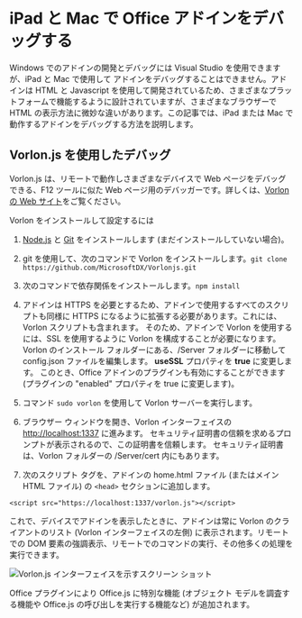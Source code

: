 
# iPad と Mac で Office アドインをデバッグする

Windows でのアドインの開発とデバッグには Visual Studio を使用できますが、iPad と Mac で使用して アドインをデバッグすることはできません。アドインは HTML と Javascript を使用して開発されているため、さまざまなプラットフォームで機能するように設計されていますが、さまざまなブラウザーで HTML の表示方法に微妙な違いがあります。この記事では、iPad または Mac で動作するアドインをデバッグする方法を説明します。 

## Vorlon.js を使用したデバッグ 

Vorlon.js は、リモートで動作しさまざまなデバイスで Web ページをデバッグできる、F12 ツールに似た Web ページ用のデバッガーです。詳しくは、[Vorlon の Web サイト](http://www.vorlonjs.com)をご覧ください。  

Vorlon をインストールして設定するには 

1.  [Node.js](https://nodejs.org) と [Git](https://git-scm.com/) をインストールします (まだインストールしていない場合)。 

2.  git を使用して、次のコマンドで Vorlon をインストールします。`git clone https://github.com/MicrosoftDX/Vorlonjs.git`

3.  次のコマンドで依存関係をインストールします。`npm install`

4.  アドインは HTTPS を必要とするため、アドインで使用するすべてのスクリプトも同様に HTTPS になるように拡張する必要があります。これには、Vorlon スクリプトも含まれます。 そのため、アドインで Vorlon を使用するには、SSL を使用するように Vorlon を構成することが必要になります。 Vorlon のインストール フォルダーにある、/Server フォルダーに移動して config.json ファイルを編集します。 **useSSL** プロパティを **true** に変更します。 このとき、Office アドインのプラグインも有効にすることができます (プラグインの "enabled" プロパティを true に変更します)。 

5.  コマンド `sudo vorlon` を使用して Vorlon サーバーを実行します。 

6.  ブラウザー ウィンドウを開き、Vorlon インターフェイスの [http://localhost:1337](http://localhost:1337) に進みます。 セキュリティ証明書の信頼を求めるプロンプトが表示されるので、この証明書を信頼します。 セキュリティ証明書は、Vorlon フォルダーの /Server/cert 内にもあります。 

7.  次のスクリプト タグを、アドインの home.html ファイル (またはメイン HTML ファイル) の `<head>` セクションに追加します。
```    
<script src="https://localhost:1337/vorlon.js"></script>    
```  

これで、デバイスでアドインを表示したときに、アドインは常に Vorlon のクライアントのリスト (Vorlon インターフェイスの左側) に表示されます。リモートでの DOM 要素の強調表示、リモートでのコマンドの実行、その他多くの処理を実行できます。  

![Vorlon.js インターフェイスを示すスクリーン ショット](../../images/vorlon_interface.png)

Office プラグインにより Office.js に特別な機能 (オブジェクト モデルを調査する機能や Office.js の呼び出しを実行する機能など) が追加されます。 
